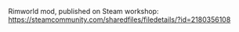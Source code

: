 Rimworld mod, published on Steam workshop: https://steamcommunity.com/sharedfiles/filedetails/?id=2180356108